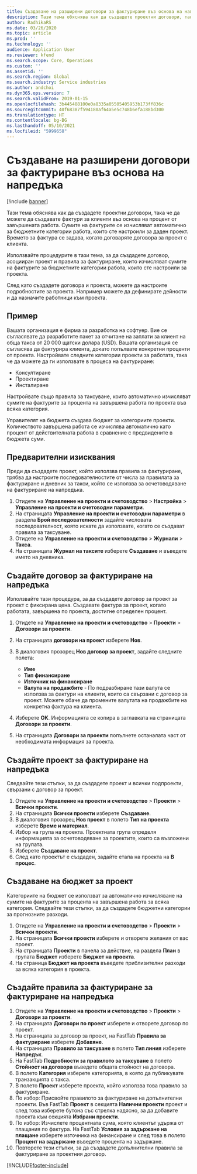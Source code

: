 ```yaml
---
title: Създаване на разширени договори за фактуриране въз основа на напредъка
description: Тази тема обяснява как да създадете проектни договори, така че да можете да генерирате фактури за клиенти въз основа на процент от завършената работа.
author: RadhikaRS
ms.date: 03/26/2020
ms.topic: article
ms.prod: ''
ms.technology: ''
audience: Application User
ms.reviewer: kfend
ms.search.scope: Core, Operations
ms.custom: ''
ms.assetid: ''
ms.search.region: Global
ms.search.industry: Service industries
ms.author: andchoi
ms.dyn365.ops.version: 7
ms.search.validFrom: 2019-01-15
ms.openlocfilehash: 3b445488100e0a8335a05505405953b173ff836c
ms.sourcegitcommit: 40f68387f594180af64a5e5c748b6efa188bd300
ms.translationtype: HT
ms.contentlocale: bg-BG
ms.lasthandoff: 05/10/2021
ms.locfileid: "5999658"
---
```

# <a name="create-advanced-contracts-for-billing-based-on-progress"></a>Създаване на разширени договори за фактуриране въз основа на напредъка
[!include [banner](../includes/banner.md)]

Тази тема обяснява как да създадете проектни договори, така че да можете да създавате фактури за клиенти въз основа на процент от завършената работа. Сумите на фактурите се изчисляват автоматично за бюджетните категории работа, които сте настроили за даден проект. Времето за фактура се задава, когато договаряте договора за проект с клиента.

Използвайте процедурите в тази тема, за да създадете договор, асоцииран проект и правила за фактуриране, които изчисляват сумите на фактурите за бюджетните категории работа, които сте настроили за проекта.

След като създадете договора и проекта, можете да настроите подробностите за проекта. Например можете да дефинирате дейности и да назначите работници към проекта.

## <a name="example"></a>Пример

Вашата организация е фирма за разработка на софтуер. Вие се съгласявате да разработите пакет за отчитане на заплати за клиент на обща такса от 20 000 щатски долара (USD). Вашата организация се съгласява да фактурира клиента, докато попълвате конкретни проценти от проекта. Настройвате следните категории проекти за работата, така че да можете да ги използвате в процеса на фактуриране:

- Консултиране
- Проектиране
- Инсталиране

Настройвате също правила за таксуване, които автоматично изчисляват сумите на фактурите за процента на завършена работа по проекта във всяка категория.

Управителят на бюджета създава бюджет за категориите проекти. Количеството завършена работа се изчислява автоматично като процент от действителната работа в сравнение с предвидените в бюджета суми.

## <a name="prerequisites"></a>Предварителни изисквания

Преди да създадете проект, който използва правила за фактуриране, трябва да настроите последователностите от числа за правилата за фактуриране и дневник за такси, който се използва за осчетоводяване на фактуриране на напредъка.

1. Отидете на **Управление на проекти и счетоводство** \> **Настройка** \> **Управление на проекти и счетоводни параметри**.
2. На страницата **Управление на проекти и счетоводни параметри** в раздела **Брой последователности** задайте числовата последователност, която искате да използвате, когато се създават правила за таксуване.
3. Отидете на **Управление на проекти и счетоводство** \> **Журнали** \> **Такса**.
4. На страницата **Журнал на таксите** изберете **Създаване** и въведете името на дневника.

## <a name="create-a-contract-for-progress-billings"></a>Създайте договор за фактуриране на напредъка

Използвайте тази процедура, за да създадете договор за проект за проект с фиксирана цена. Създавате фактура за проект, когато работата, завършена по проекта, достигне определен процент.

1. Отидете на **Управление на проекти и счетоводство** \> **Проекти** \> **Договори за проекти**.
2. На страницата **договори на проект** изберете **Нов**.
3. В диалоговия прозорец **Нов договор за проект**, задайте следните полета:

    - **Име**
    - **Тип финансиране**
    - **Източник на финансиране**
    - **Валута на продажбите** - По подразбиране тази валута се използва за фактури на клиенти, които са свързани с договор за проект. Можете обаче да промените валутата на продажбите на конкретна фактура на клиента.

4. Изберете **OK**. Информацията се копира в заглавката на страницата **Договори за проекти**.
5. На страницата **Договори за проекти** попълнете останалата част от необходимата информация за проекта.

## <a name="create-a-project-for-progress-billings"></a>Създайте проект за фактуриране на напредъка

Следвайте тези стъпки, за да създадете проект и всички подпроекти, свързани с договор за проект.

1. Отидете на **Управление на проекти и счетоводство** \> **Проекти** \> **Всички проекти**.
2. На страницата **Всички проекти** изберете **Създаване**.
3. В диалоговия прозорец **Нов проект** в полето **Тип на проекта** изберете **Време и материал**.
4. Избор на група на проекта. Проектната група определя информацията за осчетоводяване за проектите, които са възложени на групата.
5. Изберете **Създаване на проект**.
6. След като проектът е създаден, задайте етапа на проекта на **В процес**.

## <a name="create-a-budget-for-a-project"></a>Създаване на бюджет за проект

Категориите на бюджет се използват за автоматично изчисляване на сумите на фактурите за процента на завършена работа за всяка категория. Следвайте тези стъпки, за да създадете бюджетни категории за прогнозните разходи.

1. Отидете на **Управление на проекти и счетоводство** \> **Проекти** \> **Всички проекти**.
2. На страницата **Всички проекти** изберете и отворете желания от вас проект.
3. На страницата **Проекти** в панела за действие, на раздела **План** в групата **Бюджет** изберете **Бюджет на проекта**.
4. На страница **Бюджет на проекта** въведете приблизителни разходи за всяка категория в проекта.

## <a name="create-billing-rules-for-progress-billings"></a>Създайте правила за фактуриране за фактуриране на напредъка

1. Отидете на **Управление на проекти и счетоводство** \> **Проекти** \> **Договори за проекти**.
2. На страницата **Договори по проект** изберете и отворете договор по проект.
3. На страницата за договор за проект, на FastTab **Правила за фактуриране** изберете **Добавяне**.
4. На страницата **Правило за таксуване** в полето **Тип линия** изберете **Напредък**.
5. На FastTab **Подробности за правилото за таксуване** в полето **Стойност на договора** въведете общата стойност на договора.
6. В полето **Категория** изберете категорията, в която да публикувате транзакцията с такса.
7. В полето **Проект** изберете проекта, който използва това правило за фактуриране.
8. По избор: Присвойте правилото за фактуриране на допълнителни проекти. Във FastTab **Проект** в секцията **Налични проекти** проект и след това изберете бутона със стрелка надясно, за да добавите проекта към секцията **Избрани проекти**.
9. По избор: Изчислете процентната сума, която клиентът удържа от плащания по фактура. На FastTab **Условия за задържане на плащане** изберете източника на финансиране и след това в полето **Процент на задържане** въведете процента на задържане.
10. Повторете тези стъпки, за да създадете допълнителни правила за фактуриране за проектния договор.


[!INCLUDE[footer-include](../includes/footer-banner.md)]
